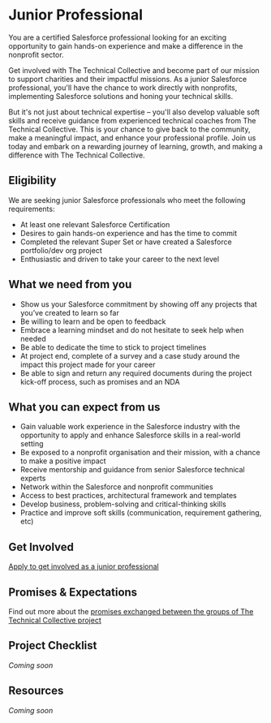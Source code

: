 # Junior Professional

You are a certified Salesforce professional looking for an exciting opportunity to gain hands-on experience and make a difference in the nonprofit sector.

Get involved with The Technical Collective and become part of our mission to support charities and their impactful missions. As a junior Salesforce professional, you'll have the chance to work directly with nonprofits, implementing Salesforce solutions and honing your technical skills. 

But it's not just about technical expertise – you'll also develop valuable soft skills and receive guidance from experienced technical coaches from The Technical Collective. This is your chance to give back to the community, make a meaningful impact, and enhance your professional profile. Join us today and embark on a rewarding journey of learning, growth, and making a difference with The Technical Collective.

## Eligibility
We are seeking junior Salesforce professionals who meet the following requirements: 
* At least one relevant Salesforce Certification
* Desires to gain hands-on experience and has the time to commit
* Completed the relevant Super Set or have created a Salesforce portfolio/dev org project
* Enthusiastic and driven to take your career to the next level

## What we need from you
* Show us your Salesforce commitment by showing off any projects that you’ve created to learn so far
* Be willing to learn and be open to feedback
* Embrace a learning mindset and do not hesitate to seek help when needed
* Be able to dedicate the time to stick to project timelines
* At project end, complete of a survey and a case study around the impact this project made for your career
* Be able to sign and return any required documents during the project kick-off process, such as promises and an NDA 

## What you can expect from us
* Gain valuable work experience in the Salesforce industry with the opportunity to apply and enhance Salesforce skills in a real-world setting
* Be exposed to a nonprofit organisation and their mission, with a chance to make a positive impact 
* Receive mentorship and guidance from senior Salesforce technical experts
* Network within the Salesforce and nonprofit communities
* Access to best practices, architectural framework and templates
* Develop business, problem-solving and critical-thinking skills
* Practice and improve soft skills (communication, requirement gathering, etc)

## Get Involved
[Apply to get involved as a junior professional](https://docs.google.com/forms/d/e/1FAIpQLSfZN1_Hqw4rVBqcRZzAyz7ZPtW0pEoOwNdUZkf5DbtUiM3EDg/viewform)

## Promises & Expectations 
Find out more about the [promises exchanged between the groups of The Technical Collective project](promises-expectations.md)

## Project Checklist
*Coming soon*
## Resources
*Coming soon*
